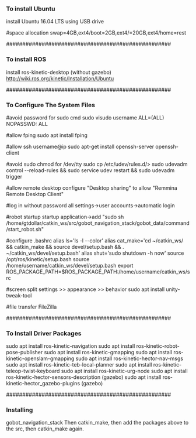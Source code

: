 ### To install Ubuntu ###

install Ubuntu 16.04 LTS using USB drive

#space allocation
swap=4GB,ext4/boot=2GB,ext4/=20GB,ext4/home=rest

###################################################

### To install ROS ###

install ros-kinetic-desktop (without gazebo)
http://wiki.ros.org/kinetic/Installation/Ubuntu

###################################################

### To Configure The System Files ###

#avoid password for sudo cmd
sudo visudo 
username ALL=(ALL) NOPASSWD: ALL

#allow fping
sudo apt install fping

#allow ssh username@ip
sudo apt-get install openssh-server openssh-client

#avoid sudo chmod for /dev/tty
sudo cp <rule file> /etc/udev/rules.d/>
sudo udevadm control --reload-rules && sudo service udev restart && sudo udevadm trigger

#allow remote desktop
configure "Desktop sharing" to allow "Remmina Remote Desktop Client"

#log in without password
all settings->user accounts->automatic login

#robot startup
startup application->add "sudo sh /home/gtdollar/catkin_ws/src/gobot_navigation_stack/gobot_data/command/start_robot.sh"

#configure .bashrc
alias ls='ls -l --color'
alias cat_make='cd ~/catkin_ws/ && catkin_make && source devel/setup.bash && . ~/catkin_ws/devel/setup.bash'
alias shut='sudo shutdown -h now'
source /opt/ros/kinetic/setup.bash
source /home/username/catkin_ws/devel/setup.bash
export ROS_PACKAGE_PATH=$ROS_PACKAGE_PATH:/home/username/catkin_ws/src

#screen split
settings >> appearance >> behavior
sudo apt install unity-tweak-tool

#file transfer
FileZilla

###################################################

### To Install Driver Packages ###

sudo apt install ros-kinetic-navigation
sudo apt install ros-kinetic-robot-pose-publisher
sudo apt install ros-kinetic-gmapping
sudo apt install ros-kinetic-openslam-gmapping
sudo apt install ros-kinetic-hector-nav-msgs
sudo apt install ros-kinetic-teb-local-planner
sudo apt install ros-kinetic-teleop-twist-keyboard
sudo apt install ros-kinetic-urg-node
sudo apt install ros-kinetic-hector-sensors-description (gazebo)
sudo apt install ros-kinetic-hector_gazebo-plugins (gazebo)

###################################################

### Installing ###

gobot_navigation_stack
Then catkin_make, then add the packages above to the src, then catkin_make again.
